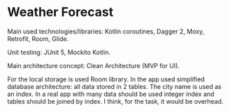 # Weather Forecast

Main used technologies/libraries: Kotlin coroutines, Dagger 2, Moxy, Retrofit, Room, Glide.

Unit testing: JUnit 5, Mockito Kotlin.

Main architecture concept: Clean Architecture (MVP for UI).

For the local storage is used Room library. In the app used simplified database architecture: all data stored in 2 tables.
The city name is used as an index. In a real app with many data should be used integer index and tables should be joined by index. I think, for the task, it would be overhead.
